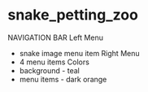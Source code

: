 # snake_petting_zoo

NAVIGATION BAR
Left Menu
  - snake image menu item
Right Menu
  - 4 menu items
Colors
  - background - teal
  - menu items - dark orange